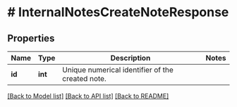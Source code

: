 # # InternalNotesCreateNoteResponse

## Properties

Name | Type | Description | Notes
------------ | ------------- | ------------- | -------------
**id** | **int** | Unique numerical identifier of the created note. |

[[Back to Model list]](../../README.md#models) [[Back to API list]](../../README.md#endpoints) [[Back to README]](../../README.md)
